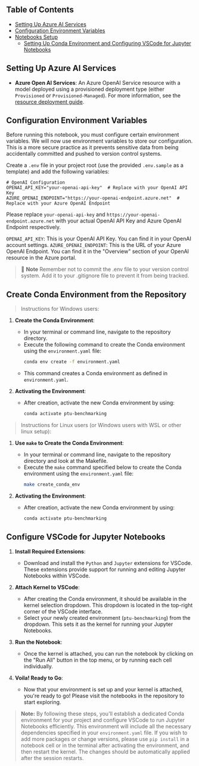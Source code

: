 ## Table of Contents

- [Setting Up Azure AI Services](#setting-up-azure-ai-services)
- [Configuration Environment Variables](#configuration-environment-variables)
- [Notebooks Setup](#notebooks-setup)
  - [Setting Up Conda Environment and Configuring VSCode for Jupyter Notebooks](#setting-up-conda-environment-and-configuring-vscode-for-jupyter-notebooks)

## Setting Up Azure AI Services

- **Azure Open AI Services**:  An Azure OpenAI Service resource with a model deployed using a provisioned deployment type (either `Provisioned` or `Provisioned-Managed`). For more information, see the [resource deployment guide](https://learn.microsoft.com/azure/ai-services/openai/how-to/create-resource?pivots=web-portal).


## Configuration Environment Variables

Before running this notebook, you must configure certain environment variables. We will now use environment variables to store our configuration. This is a more secure practice as it prevents sensitive data from being accidentally committed and pushed to version control systems.

Create a `.env` file in your project root (use the provided `.env.sample` as a template) and add the following variables:

```env
# OpenAI Configuration
OPENAI_API_KEY="your-openai-api-key"  # Replace with your OpenAI API Key
AZURE_OPENAI_ENDPOINT="https://your-openai-endpoint.azure.net"  # Replace with your Azure OpenAI Endpoint
```

Please replace `your-openai-api-key` and `https://your-openai-endpoint.azure.net` with your actual OpenAI API Key and Azure OpenAI Endpoint respectively.

`OPENAI_API_KEY`: This is your OpenAI API Key. You can find it in your OpenAI account settings.
`AZURE_OPENAI_ENDPOINT`: This is the URL of your Azure OpenAI Endpoint. You can find it in the "Overview" section of your OpenAI resource in the Azure portal.

> 📌 **Note**
> Remember not to commit the .env file to your version control system. Add it to your .gitignore file to prevent it from being tracked.

## Create Conda Environment from the Repository

> Instructions for Windows users:

1. **Create the Conda Environment**:
   - In your terminal or command line, navigate to the repository directory.
   - Execute the following command to create the Conda environment using the `environment.yaml` file:
     ```bash
     conda env create -f environment.yaml
     ```
   - This command creates a Conda environment as defined in `environment.yaml`.

2. **Activating the Environment**:
   - After creation, activate the new Conda environment by using:
     ```bash
     conda activate ptu-benchmarking 
     ```

> Instructions for Linux users (or Windows users with WSL or other linux setup):

1. **Use `make` to Create the Conda Environment**:
   - In your terminal or command line, navigate to the repository directory and look at the Makefile.
   - Execute the `make` command specified below to create the Conda environment using the `environment.yaml` file:
     ```bash
     make create_conda_env
     ```

2. **Activating the Environment**:
   - After creation, activate the new Conda environment by using:
     ```bash
     conda activate ptu-benchmarking 
     ```

## Configure VSCode for Jupyter Notebooks

1. **Install Required Extensions**:
   - Download and install the `Python` and `Jupyter` extensions for VSCode. These extensions provide support for running and editing Jupyter Notebooks within VSCode.

2. **Attach Kernel to VSCode**:
   - After creating the Conda environment, it should be available in the kernel selection dropdown. This dropdown is located in the top-right corner of the VSCode interface.
   - Select your newly created environment (`ptu-benchmarking`) from the dropdown. This sets it as the kernel for running your Jupyter Notebooks.

3. **Run the Notebook**:
   - Once the kernel is attached, you can run the notebook by clicking on the "Run All" button in the top menu, or by running each cell individually.

4. **Voila! Ready to Go**:
   - Now that your environment is set up and your kernel is attached, you're ready to go! Please visit the notebooks in the repository to start exploring.

> **Note:** By following these steps, you'll establish a dedicated Conda environment for your project and configure VSCode to run Jupyter Notebooks efficiently. This environment will include all the necessary dependencies specified in your `environment.yaml` file. If you wish to add more packages or change versions, please use `pip install` in a notebook cell or in the terminal after activating the environment, and then restart the kernel. The changes should be automatically applied after the session restarts.
